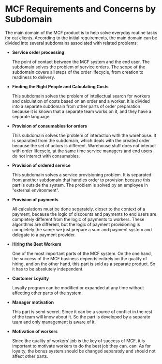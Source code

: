 # MCF Requirements and Concerns by Subdomain
The main domain of the MCF product is to help solve everyday routine tasks for cat clients.
According to the initial requirements, the main domain can be divided into several subdomains associated with related 
problems:

- **Service order processing**

    The point of contact between the MCF system and the end user. The subdomain solves the problem of service orders.
    The scope of the subdomain covers all steps of the order lifecycle, from creation to readiness to delivery.

- **Finding the Right People and Calculating Costs**

    This subdomain solves the problem of intellectual search for workers and calculation of costs based on an order and
    a worker. It is divided into a separate subdomain from other parts of order preparation because it is known that a 
    separate team works on it, and they have a separate language.

- **Provision of consumables for orders**

    This subdomain solves the problem of interaction with the warehouse. It is separated from the subdomain, which deals 
    with the created order because the set of actors is different. Warehouse stuff does not interact with order lifecycle,
    at the same time service managers and end users do not interact with consumables.

- **Provision of ordered service**

    This subdomain solves a service provisioning problem. It is separated from another subdomain that handles order to 
    provision because this part is outside the system. The problem is solved by an employee in "external environment".

- **Provision of payments**

    All calculations must be done separately, closer to the context of a payment, because the logic of discounts and 
    payments to end users are completely different from the logic of payments to workers. These algorithms are 
    different, but the logic of payment provisioning is completely the same: we just prepare a sum and payment system 
    and delegate to a payment provider.

- **Hiring the Best Workers**

    One of the most important parts of the MCF system. On the one hand, the success of the MCF business depends entirely
    on the quality of hiring, and on the other hand, this part is sold as a separate product. So it has to be absolutely
    independent.

- **Customer Loyalty**

    Loyalty program can be modified or expanded at any time without affecting other parts of the system.

- **Manager motivation**

    This part is semi-secret. Since it can be a source of conflict in the rest of the team will know about it. So the 
    part is developed by a separate team and only management is aware of it.

- **Motivation of workers**

    Since the quality of workers' job is the key of success of MCF, it is important to motivate workers to do the best 
    job they can. can. As for loyalty, the bonus system should be changed separately and should not affect other parts.